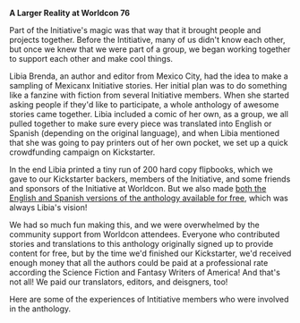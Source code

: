**A Larger Reality at Worldcon 76**

Part of the Initiative's magic was that way that it brought people and projects together. Before the Intitiative, many of us didn't know each other, but once we knew that we were part of a group, we began working together to support each other and make cool things.

Libia Brenda, an author and editor from Mexico City, had the idea to make a sampling of Mexicanx Initiative stories. Her initial plan was to do something like a fanzine with fiction from several Initiative members. When she started asking people if they'd like to participate, a whole anthology of awesome stories came together. Libia included a comic of her own, as a group, we all pulled together to make sure every piece was translated into English or Spanish (depending on the original language), and when Libia mentioned that she was going to pay printers out of her own pocket, we set up a quick crowdfunding campaign on Kickstarter.

In the end Libia printed a tiny run of 200 hard copy flipbooks, which we gave to our Kickstarter backers, members of the Initiative, and some friends and sponsors of the Initiative at Worldcon. But we also made [both the English and Spanish versions of the anthology available for free](https://www.mexicanxinitiative.com/), which was always Libia's vision!

We had so much fun making this, and we were overwhelmed by the community support from Worldcon attendees. Everyone who contributed stories and translations to this anthology originally signed up to provide content for free, but by the time we'd finished our Kickstarter, we'd received enough money that all the authors could be paid at a professional rate according the Science Fiction and Fantasy Writers of America! And that's not all! We paid our translators, editors, and deisgners, too!

Here are some of the experiences of Intitiative members who were involved in the anthology.
